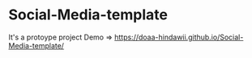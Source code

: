 # Social-Media-template
It's a protoype project
Demo => https://doaa-hindawii.github.io/Social-Media-template/
